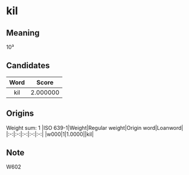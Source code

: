 # kil

## Meaning

10³

## Candidates

|Word|Score|
|:-:|:-:|
|kil|2.000000|

## Origins

Weight sum: 1
|ISO 639-1|Weight|Regular weight|Origin word|Loanword|
|:-:|:-:|:-:|:-:|:-:|
|w000|1|1.0000||kil|

## Note

W602
